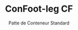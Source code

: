 ---
title: "ConFoot-leg CF"
subtitle: "Patte de Conteneur Standard"
mainImage: "/images/products/confoot-leg-cf-main.jpg"
gallery:
  - "/images/products/confoot-leg-cf-1.jpg"
  - "/images/products/confoot-leg-cf-2.jpg"
  - "/images/products/confoot-leg-cf-3.jpg"
shortDescription: "Le ConFoot-leg CF est notre modèle standard de patte de conteneur qui réduit le temps nécessaire au déplacement et au déchargement des conteneurs, permettant ainsi de laisser les conteneurs en attente de déchargement pour que les conducteurs n'aient pas à patienter."
technicalDescription: "Le modèle CF permet d'utiliser les conteneurs comme espace de stockage supplémentaire tout en restant prêts à être déplacés à tout moment - il suffit de garer la remorque sous le conteneur et de poursuivre le trajet."
videoID: "C2KwnEb-npU"
faq:
  - question: "Qu'est-ce que le ConFoot-leg CF ?"
    answer: |
      Le ConFoot-leg CF est notre modèle standard de patte de conteneur qui réduit le temps nécessaire au déplacement et au déchargement des conteneurs, permettant ainsi de laisser les conteneurs en attente de déchargement pour que les conducteurs n'aient pas à patienter.
  - question: "Comment fonctionne le ConFoot-leg CF ?"
    answer: |
      Le ConFoot-leg CF se fixe solidement sur les chapeaux d'angle des conteneurs, offrant un support stable pendant que le conteneur est positionné pour le chargement, le déchargement ou le stockage. Les pattes disposent d'une plage d'ajustement de 1 043 mm à 1 448 mm, permettant un positionnement polyvalent dans divers environnements opérationnels. Chaque patte pèse 24 kg, ce qui les rend maniables pour les opérateurs, tout en offrant une capacité de charge substantielle de 34 tonnes.
specifications:
  - name: "Poids"
    value: "24 kg par patte"
  - name: "Capacité de charge"
    value: "34 tonnes"
  - name: "Plage d'ajustement"
    value: "1 043 mm à 1 448 mm"
  - name: "Matériau"
    value: "Acier de haute qualité"
price: "3.500 EUR"
priceVAT: "4.235 EUR"
pricingNotes: "Remises sur volume disponibles. Contactez-nous pour plus de détails."
buyLink: "/contact"
howToUse: |
  1. Positionnez la patte CF sur le chapeau d'angle du conteneur
  2. Activez le mécanisme de verrouillage
  3. Ajustez la hauteur si nécessaire dans la plage de 1 043 mm à 1 448 mm
  4. Répétez pour tous les angles requis
  5. Abaissez la remorque et repartez, en laissant le conteneur sur les pattes
benefits:
  - title: "Gain de Temps"
    description: "Réduit le temps nécessaire au déplacement et au déchargement des conteneurs, car ceux-ci peuvent être laissés en attente de déchargement"
  - title: "Efficacité du Conducteur"
    description: "Les conducteurs n'ont pas à attendre pendant le déchargement, ce qui les libère pour d'autres tâches"
  - title: "Stockage Supplémentaire"
    description: "Les conteneurs peuvent être utilisés comme espace de stockage supplémentaire lorsqu'ils ne sont pas en transit"
  - title: "Mobilité Sans Contraintes"
    description: "Les conteneurs sont toujours prêts à être déplacés - il suffit de garer la remorque sous le conteneur pour poursuivre le trajet"
  - title: "Applications Polyvalentes"
    description: "Convient pour un usage général, le stockage, les conteneurs-citernes et diverses industries"
  - title: "Optimisation des Coûts"
    description: "Optimise les coûts et le temps en rationalisant les opérations de transport et de stockage"
articleContent: |
  ## Qu'est-ce que le ConFoot-leg CF ?

  Le ConFoot-leg CF est le modèle standard de patte de conteneur conçu pour rationaliser les opérations de transport, de stockage et de logistique. Cette solution polyvalente réduit le temps nécessaire au déplacement et au déchargement des conteneurs en permettant de les laisser en attente de déchargement, ce qui évite aux conducteurs de patienter. Le modèle CF transforme les conteneurs d'expédition en unités de stockage flexibles, toujours prêtes à être transportées dès que nécessaire.

  ## Avantages Clés pour le Transport et la Logistique

  Le ConFoot-leg CF offre des avantages opérationnels significatifs aux entreprises impliquées dans le transport et la logistique des conteneurs. En permettant de laisser les conteneurs sur pattes en attendant le déchargement, vous pouvez optimiser le temps des conducteurs et l'utilisation de votre flotte. Les conducteurs peuvent déposer les conteneurs et continuer immédiatement leur prochain déplacement, éliminant ainsi les périodes d'attente coûteuses lors des opérations de chargement et de déchargement.

  De plus, les conteneurs équipés des pattes CF peuvent servir d'espace de stockage supplémentaire précieux lorsqu'ils ne sont pas en transit. Ils restent prêts à être déplacés à tout moment - il suffit de garer une remorque sous le conteneur pour poursuivre le trajet. Cette polyvalence fait du CF une solution idéale pour les entreprises cherchant à améliorer l'efficacité logistique et la capacité de stockage.

  ## Comment Ça Marche

  Le ConFoot-leg CF se fixe solidement sur les chapeaux d'angle des conteneurs, offrant un support stable pendant que le conteneur est positionné pour le chargement, le déchargement ou le stockage. Les pattes disposent d'une plage d'ajustement de 1 043 mm à 1 448 mm, permettant un positionnement polyvalent dans divers environnements opérationnels. Chaque patte pèse 24 kg, ce qui les rend maniables pour les opérateurs, tout en offrant une capacité de charge substantielle de 34 tonnes.

  Le processus d'installation est simple :
  1. Positionnez les pattes CF sur les chapeaux d'angle du conteneur
  2. Actionnez le mécanisme de verrouillage pour sécuriser les pattes
  3. Ajustez la hauteur selon vos besoins spécifiques
  4. Abaissez la remorque et repartez, en laissant le conteneur solidement soutenu sur les pattes

  Lorsqu'il est temps de déplacer le conteneur, il suffit de garer la remorque en dessous, de fixer le conteneur sur la remorque, de retirer les pattes et de poursuivre le trajet.

  ## Applications du ConFoot-leg CF

  ### Entreprises de Transport
  Les entreprises de transport bénéficient grandement de la capacité du CF à optimiser l'utilisation de la flotte. Les conducteurs peuvent déposer les conteneurs chez les clients et continuer immédiatement leur prochain déplacement, plutôt que d'attendre lors des opérations de chargement/déchargement. Cette efficacité peut augmenter considérablement la capacité productive des flottes de remorques existantes et réduire les coûts opérationnels.

  ### Entrepôts et Distribution
  Pour les opérations d'entreposage et de distribution, le CF offre une flexibilité précieuse dans la gestion des flux de conteneurs. Ceux-ci peuvent être positionnés dans des zones de stockage temporaire sur pattes, créant ainsi une capacité tampon supplémentaire pendant les périodes de pointe. Cette approche réduit la congestion aux quais de chargement et permet une planification plus efficace des opérations de chargement et de déchargement.

  ### Installations de Production
  Les installations de fabrication peuvent utiliser des conteneurs équipés du CF comme espace de stockage supplémentaire flexible pour les matières premières ou les produits finis. En positionnant les conteneurs à proximité des zones de production, les matériaux sont facilement accessibles en cas de besoin, ce qui réduit les coûts de manutention et améliore l'efficacité de la production.

  ### Opérations de Vente au Détail
  Les entreprises de vente au détail peuvent utiliser les pattes CF pour des solutions de stockage saisonnier, avec des conteneurs placés à des emplacements stratégiques afin de soutenir la gestion des stocks pendant les périodes de pointe. Cette approche offre une capacité supplémentaire rentable sans nécessiter d'extension permanente des installations.

  ## Spécifications Techniques

  - **Capacité de Charge** : 34 tonnes
  - **Poids** : 24 kg par patte
  - **Plage d'Ajustement** : 1 043 mm à 1 448 mm
  - **Matériau** : Acier de haute qualité avec finition durable
  - **Compatibilité** : Chapeaux d'angle standard pour conteneurs d'expédition

  Le ConFoot-leg CF représente une solution pratique pour rationaliser les opérations de transport et de stockage, offrant aux entreprises un moyen d'optimiser les coûts et le temps. En permettant de laisser les conteneurs en attente de déchargement et utilisés comme espace de stockage supplémentaire, le CF aide les entreprises à atteindre une plus grande efficacité et flexibilité dans la gestion de leurs conteneurs.
---